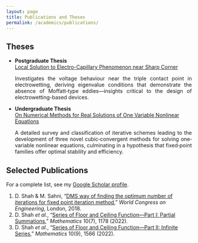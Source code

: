 ```yaml
---
layout: page
title: Publications and Theses
permalink: /academics/publications/
---
```


## Theses

- **Postgraduate Thesis**  
  [Local Solution to Electro-Capillary Phenomenon near Sharp Corner](https://drive.proton.me/urls/FARC4Q83PG#XnzkI6L6YDPG)  
  <div style="text-align: justify;">
    Investigates the voltage behaviour near the triple contact point in electrowetting, deriving eigenvalue conditions that demonstrate the absence of Moffatt‐type eddies—insights critical to the design of electrowetting-based devices.
  </div>

- **Undergraduate Thesis**  
  [On Numerical Methods for Real Solutions of One Variable Nonlinear Equations](https://drive.proton.me/urls/QSWRXSJ8Y0#vcWKqnAsobnF)  
  <div style="text-align: justify;">
    A detailed survey and classification of iterative schemes leading to the development of three novel cubic‐convergent methods for solving one‐variable nonlinear equations, culminating in a hypothesis that fixed‐point families offer optimal stability and efficiency.
  </div>


## Selected Publications

For a complete list, see my [Google Scholar profile](https://scholar.google.com/citations?user=ocwAZV8AAAAJ).  

1. D. Shah &amp; M. Sahni, “[DMS way of finding the optimum number of iterations for fixed point iteration method](https://www.iaeng.org/publication/WCE2018/WCE2018_pp87-89.pdf),” *World Congress on Engineering*, London, 2018.  
2. D. Shah *et al.*, “[Series of Floor and Ceiling Function—Part I: Partial Summations](https://www.mdpi.com/2227-7390/10/7/1178),” *Mathematics* 10(7), 1178 (2022).  
3. D. Shah *et al.*, “[Series of Floor and Ceiling Function—Part II: Infinite Series](https://www.mdpi.com/2227-7390/10/9/1566),” *Mathematics* 10(9), 1566 (2022).
